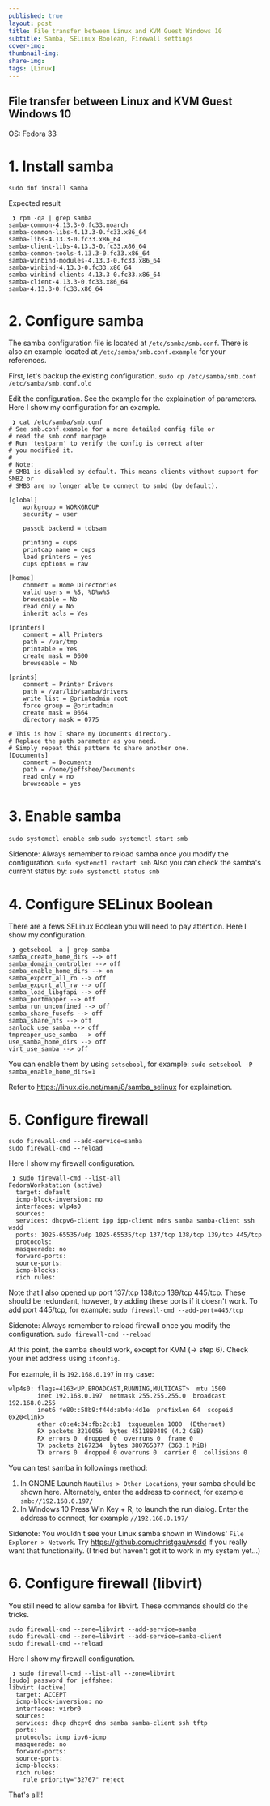 ```yaml
---
published: true
layout: post
title: File transfer between Linux and KVM Guest Windows 10
subtitle: Samba, SELinux Boolean, Firewall settings
cover-img:
thumbnail-img:
share-img:
tags: [Linux]
---
```


## File transfer between Linux and KVM Guest Windows 10

OS: Fedora 33

# 1. Install samba
`sudo dnf install samba`

Expected result
```
 ❯ rpm -qa | grep samba
samba-common-4.13.3-0.fc33.noarch
samba-common-libs-4.13.3-0.fc33.x86_64
samba-libs-4.13.3-0.fc33.x86_64
samba-client-libs-4.13.3-0.fc33.x86_64
samba-common-tools-4.13.3-0.fc33.x86_64
samba-winbind-modules-4.13.3-0.fc33.x86_64
samba-winbind-4.13.3-0.fc33.x86_64
samba-winbind-clients-4.13.3-0.fc33.x86_64
samba-client-4.13.3-0.fc33.x86_64
samba-4.13.3-0.fc33.x86_64
```

# 2. Configure samba
The samba configuration file is located at `/etc/samba/smb.conf`.
There is also an example located at `/etc/samba/smb.conf.example` for your references.

First, let's backup the existing configuration.
`sudo cp /etc/samba/smb.conf /etc/samba/smb.conf.old`

Edit the configuration. See the example for the explaination of parameters.
Here I show my configuration for an example.
```
 ❯ cat /etc/samba/smb.conf
# See smb.conf.example for a more detailed config file or
# read the smb.conf manpage.
# Run 'testparm' to verify the config is correct after
# you modified it.
#
# Note:
# SMB1 is disabled by default. This means clients without support for SMB2 or
# SMB3 are no longer able to connect to smbd (by default).

[global]
	workgroup = WORKGROUP
	security = user

	passdb backend = tdbsam

	printing = cups
	printcap name = cups
	load printers = yes
	cups options = raw

[homes]
	comment = Home Directories
	valid users = %S, %D%w%S
	browseable = No
	read only = No
	inherit acls = Yes

[printers]
	comment = All Printers
	path = /var/tmp
	printable = Yes
	create mask = 0600
	browseable = No

[print$]
	comment = Printer Drivers
	path = /var/lib/samba/drivers
	write list = @printadmin root
	force group = @printadmin
	create mask = 0664
	directory mask = 0775

# This is how I share my Documents directory.
# Replace the path parameter as you need.
# Simply repeat this pattern to share another one.
[Documents]
	comment = Documents
	path = /home/jeffshee/Documents
	read only = no
	browseable = yes
```

# 3. Enable samba
`sudo systemctl enable smb`
`sudo systemctl start smb`

Sidenote: 
Always remember to reload samba once you modify the configuration.
`sudo systemctl restart smb`
Also you can check the samba's current status by:
`sudo systemctl status smb`

# 4. Configure SELinux Boolean
There are a fews SELinux Boolean you will need to pay attention.
Here I show my configuration.
```
 ❯ getsebool -a | grep samba
samba_create_home_dirs --> off
samba_domain_controller --> off
samba_enable_home_dirs --> on
samba_export_all_ro --> off
samba_export_all_rw --> off
samba_load_libgfapi --> off
samba_portmapper --> off
samba_run_unconfined --> off
samba_share_fusefs --> off
samba_share_nfs --> off
sanlock_use_samba --> off
tmpreaper_use_samba --> off
use_samba_home_dirs --> off
virt_use_samba --> off
```
You can enable them by using `setsebool`, for example:
`sudo setsebool -P samba_enable_home_dirs=1`

Refer to https://linux.die.net/man/8/samba_selinux for explaination.

# 5. Configure firewall
```
sudo firewall-cmd --add-service=samba
sudo firewall-cmd --reload
```

Here I show my firewall configuration.
```
 ❯ sudo firewall-cmd --list-all 
FedoraWorkstation (active)
  target: default
  icmp-block-inversion: no
  interfaces: wlp4s0
  sources: 
  services: dhcpv6-client ipp ipp-client mdns samba samba-client ssh wsdd
  ports: 1025-65535/udp 1025-65535/tcp 137/tcp 138/tcp 139/tcp 445/tcp
  protocols: 
  masquerade: no
  forward-ports: 
  source-ports: 
  icmp-blocks: 
  rich rules: 
```
Note that I also opened up port 137/tcp 138/tcp 139/tcp 445/tcp.
These should be redundant, however, try adding these ports if it doesn't work.
To add port 445/tcp, for example:
`sudo firewall-cmd --add-port=445/tcp`

Sidenote: 
Always remember to reload firewall once you modify the configuration.
`sudo firewall-cmd --reload`

At this point, the samba should work, except for KVM (-> step 6).
Check your inet address using `ifconfig`.

For example, it is `192.168.0.197` in my case:
```
wlp4s0: flags=4163<UP,BROADCAST,RUNNING,MULTICAST>  mtu 1500
        inet 192.168.0.197  netmask 255.255.255.0  broadcast 192.168.0.255
        inet6 fe80::58b9:f44d:ab4e:4d1e  prefixlen 64  scopeid 0x20<link>
        ether c0:e4:34:fb:2c:b1  txqueuelen 1000  (Ethernet)
        RX packets 3210056  bytes 4511880489 (4.2 GiB)
        RX errors 0  dropped 0  overruns 0  frame 0
        TX packets 2167234  bytes 380765377 (363.1 MiB)
        TX errors 0  dropped 0 overruns 0  carrier 0  collisions 0
```

You can test samba in followings method:
1. In GNOME
Launch `Nautilus > Other Locations`, your samba should be shown here.
Alternately, enter the address to connect, for example `smb://192.168.0.197/`
2. In Windows 10
Press Win Key + R, to launch the run dialog.
Enter the address to connect, for example `//192.168.0.197/`

Sidenote: 
You wouldn't see your Linux samba shown in Windows' `File Explorer > Network`.
Try https://github.com/christgau/wsdd if you really want that functionality.
(I tried but haven't got it to work in my system yet...)

# 6. Configure firewall (libvirt)
You still need to allow samba for libvirt. These commands should do the tricks.
```
sudo firewall-cmd --zone=libvirt --add-service=samba
sudo firewall-cmd --zone=libvirt --add-service=samba-client
sudo firewall-cmd --reload
```

Here I show my firewall configuration.
```
 ❯ sudo firewall-cmd --list-all --zone=libvirt
[sudo] password for jeffshee: 
libvirt (active)
  target: ACCEPT
  icmp-block-inversion: no
  interfaces: virbr0
  sources: 
  services: dhcp dhcpv6 dns samba samba-client ssh tftp
  ports: 
  protocols: icmp ipv6-icmp
  masquerade: no
  forward-ports: 
  source-ports: 
  icmp-blocks: 
  rich rules: 
	rule priority="32767" reject

```

That's all!!
